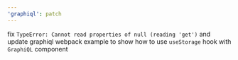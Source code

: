 ```yaml
---
'graphiql': patch
---
```


fix `TypeError: Cannot read properties of null (reading 'get')` and update graphiql webpack example to show how to use `useStorage` hook with `GraphiQL` component
